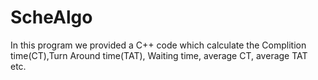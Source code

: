 # ScheAlgo
 In this program we provided a C++ code which calculate the Complition time(CT),Turn Around time(TAT), Waiting time, average CT, average TAT etc.
 

